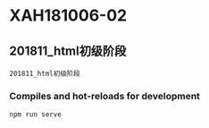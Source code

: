 # XAH181006-02

## 201811_html初级阶段
```
201811_html初级阶段
```

### Compiles and hot-reloads for development
```
npm run serve
```

